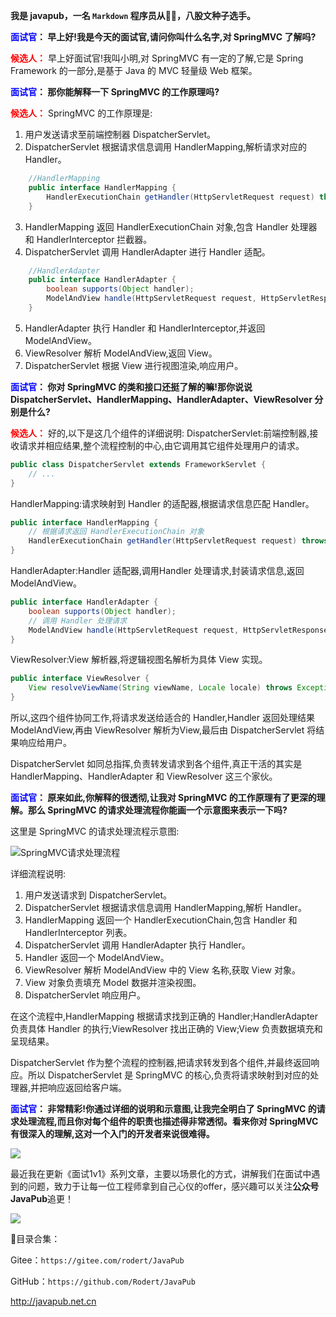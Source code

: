 
**我是 javapub，一名 `Markdown` 程序员从👨‍💻，八股文种子选手。**




**<font color=blue>面试官</font>： 早上好!我是今天的面试官,请问你叫什么名字,对 SpringMVC 了解吗?**

**<font color=red>候选人：</font>** 早上好面试官!我叫小明,对 SpringMVC 有一定的了解,它是 Spring Framework 的一部分,是基于 Java 的 MVC 轻量级 Web 框架。

**<font color=blue>面试官</font>： 那你能解释一下 SpringMVC 的工作原理吗?**

**<font color=red>候选人：</font>** SpringMVC 的工作原理是:
1. 用户发送请求至前端控制器 DispatcherServlet。
2. DispatcherServlet 根据请求信息调用 HandlerMapping,解析请求对应的 Handler。
    

```java
    //HandlerMapping
    public interface HandlerMapping {
        HandlerExecutionChain getHandler(HttpServletRequest request) throws Exception;
    }
```  

3. HandlerMapping 返回 HandlerExecutionChain 对象,包含 Handler 处理器和 HandlerInterceptor 拦截器。
4. DispatcherServlet 调用 HandlerAdapter 进行 Handler 适配。
    

```java
    //HandlerAdapter
    public interface HandlerAdapter {
        boolean supports(Object handler);
        ModelAndView handle(HttpServletRequest request, HttpServletResponse response, Object handler) throws Exception;
    }  

```

5. HandlerAdapter 执行 Handler 和 HandlerInterceptor,并返回 ModelAndView。
6. ViewResolver 解析 ModelAndView,返回 View。
7. DispatcherServlet 根据 View 进行视图渲染,响应用户。

**<font color=blue>面试官</font>： 你对 SpringMVC 的类和接口还挺了解的嘛!那你说说 DispatcherServlet、HandlerMapping、HandlerAdapter、ViewResolver 分别是什么?**


**<font color=red>候选人：</font>** 好的,以下是这几个组件的详细说明:
DispatcherServlet:前端控制器,接收请求并相应结果,整个流程控制的中心,由它调用其它组件处理用户的请求。

```java
public class DispatcherServlet extends FrameworkServlet {
    // ...
}
```
HandlerMapping:请求映射到 Handler 的适配器,根据请求信息匹配 Handler。

```java
public interface HandlerMapping {
    // 根据请求返回 HandlerExecutionChain 对象
    HandlerExecutionChain getHandler(HttpServletRequest request) throws Exception; 
}
```
HandlerAdapter:Handler 适配器,调用Handler 处理请求,封装请求信息,返回 ModelAndView。  

```java 
public interface HandlerAdapter {
    boolean supports(Object handler); 
    // 调用 Handler 处理请求      
    ModelAndView handle(HttpServletRequest request, HttpServletResponse response, Object handler) throws Exception;
}
```

ViewResolver:View 解析器,将逻辑视图名解析为具体 View 实现。

```java
public interface ViewResolver {
    View resolveViewName(String viewName, Locale locale) throws Exception;
}
```

所以,这四个组件协同工作,将请求发送给适合的 Handler,Handler 返回处理结果 ModelAndView,再由 ViewResolver 解析为View,最后由 DispatcherServlet 将结果响应给用户。

DispatcherServlet 如同总指挥,负责转发请求到各个组件,真正干活的其实是 HandlerMapping、HandlerAdapter 和 ViewResolver 这三个家伙。

**<font color=blue>面试官</font>： 原来如此,你解释的很透彻,让我对 SpringMVC 的工作原理有了更深的理解。那么 SpringMVC 的请求处理流程你能画一个示意图来表示一下吗?** 

这里是 SpringMVC 的请求处理流程示意图:


![SpringMVC请求处理流程](https://ghproxy.com/https://raw.githubusercontent.com/Rodert/javapub_oss/main/other/springmvc20230527.png?raw=true)

详细流程说明:

1. 用户发送请求到 DispatcherServlet。
2. DispatcherServlet 根据请求信息调用 HandlerMapping,解析 Handler。
3. HandlerMapping 返回一个 HandlerExecutionChain,包含 Handler 和 HandlerInterceptor 列表。
4. DispatcherServlet 调用 HandlerAdapter 执行 Handler。
5. Handler 返回一个 ModelAndView。
6. ViewResolver 解析 ModelAndView 中的 View 名称,获取 View 对象。
7. View 对象负责填充 Model 数据并渲染视图。
8. DispatcherServlet 响应用户。

在这个流程中,HandlerMapping 根据请求找到正确的 Handler;HandlerAdapter 负责具体 Handler 的执行;ViewResolver 找出正确的 View;View 负责数据填充和呈现结果。

DispatcherServlet 作为整个流程的控制器,把请求转发到各个组件,并最终返回响应。所以 DispatcherServlet 是 SpringMVC 的核心,负责将请求映射到对应的处理器,并把响应返回给客户端。

**<font color=blue>面试官</font>： 非常精彩!你通过详细的说明和示意图,让我完全明白了 SpringMVC 的请求处理流程,而且你对每个组件的职责也描述得非常透彻。看来你对 SpringMVC 有很深入的理解,这对一个入门的开发者来说很难得。**






![](https://ghproxy.com/https://raw.githubusercontent.com/Rodert/javapub_oss/main/other/25.jpg?raw=true)


最近我在更新《面试1v1》系列文章，主要以场景化的方式，讲解我们在面试中遇到的问题，致力于让每一位工程师拿到自己心仪的offer，感兴趣可以关注**公众号JavaPub**追更！


![](https://ghproxy.com/https://raw.githubusercontent.com/Rodert/javapub_oss/main/common/javapub-qr-code.png?raw=true)


🎁目录合集：

Gitee：`https://gitee.com/rodert/JavaPub`

GitHub：`https://github.com/Rodert/JavaPub`


<http://javapub.net.cn>



